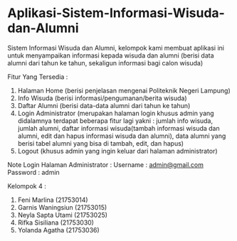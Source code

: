# Aplikasi-Sistem-Informasi-Wisuda-dan-Alumni
Sistem Informasi Wisuda dan Alumni, kelompok kami membuat aplikasi ini untuk menyampaikan informasi kepada wisuda dan alumni (berisi data alumni dari tahun ke tahun, sekaligun informasi bagi calon wisuda)

Fitur Yang Tersedia :
1. Halaman Home (berisi penjelasan mengenai Politeknik Negeri Lampung)
2. Info Wisuda (berisi informasi/pengumanan/berita wisuda)
3. Daftar Alumni (berisi data-data alumni dari tahun ke tahun)
4. Login Administrator (merupakan halaman login khusus admin yang didalamnya terdapat beberapa fitur lagi yakni : jumlah info wisuda, jumlah alumni, daftar informasi wisuda(tambah informasi wisuda dan alumni, edit dan hapus informasi wisuda dan alumni), data alumni yang berisi tabel alumni yang bisa di tambah, edit, dan hapus)
5. Logout (khusus admin yang ingin keluar dari halaman administrator)

Note Login Halaman Administrator :
Username : admin@gmail.com
Password : admin

Kelompok 4 :
1. Feni Marlina (21753014)
2. Garnis Waningsiun (21753015)
3. Neyla Sapta Utami (21753025)
4. Rifka Sisiliana (21753030)
5. Yolanda Agatha (21753036)

